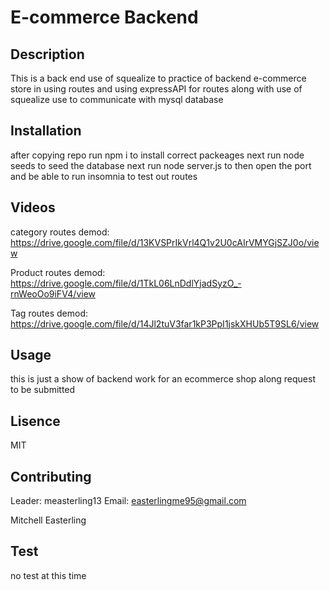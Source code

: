 # E-commerce Backend

  ## Description 
  This is a back end use of squealize to practice of backend e-commerce store in using routes and using expressAPI for routes along with use of squealize use to communicate with mysql database
  ## Installation
  after copying repo run npm i to install correct packeages
  next run node seeds to seed the database
  next run node server.js to then open the port and be able to run insomnia to test out routes
  
  ## Videos
  category routes demod: https://drive.google.com/file/d/13KVSPrIkVrl4Q1v2U0cAIrVMYGjSZJ0o/view
  
  Product routes demod: https://drive.google.com/file/d/1TkL06LnDdlYjadSyzO_-rnWeoOo9iFV4/view
  
  Tag routes demod: https://drive.google.com/file/d/14Jl2tuV3far1kP3PpI1jskXHUb5T9SL6/view
  
  
  ## Usage
  this is just a show of backend work for an ecommerce shop along request to be submitted
  ## Lisence
  MIT
  ## Contributing
  Leader: measterling13 Email: easterlingme95@gmail.com

  Mitchell Easterling
  ## Test
  no test at this time
